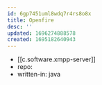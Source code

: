 ```yaml
---
id: 6gp7451uml8wdq7r4rs8o8x
title: Openfire
desc: ''
updated: 1696274888578
created: 1695182640943
---
```


- [[c.software.xmpp-server]]
- repo:
- written-in: java